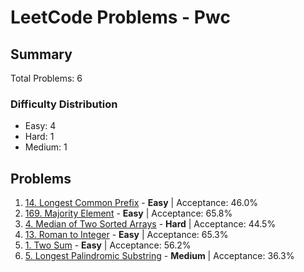 # LeetCode Problems - Pwc

## Summary
Total Problems: 6

### Difficulty Distribution

- Easy: 4
- Hard: 1
- Medium: 1

## Problems

1. [14. Longest Common Prefix](https://leetcode.com/problems/longest-common-prefix/) - **Easy** | Acceptance: 46.0%
2. [169. Majority Element](https://leetcode.com/problems/majority-element/) - **Easy** | Acceptance: 65.8%
3. [4. Median of Two Sorted Arrays](https://leetcode.com/problems/median-of-two-sorted-arrays/) - **Hard** | Acceptance: 44.5%
4. [13. Roman to Integer](https://leetcode.com/problems/roman-to-integer/) - **Easy** | Acceptance: 65.3%
5. [1. Two Sum](https://leetcode.com/problems/two-sum/) - **Easy** | Acceptance: 56.2%
6. [5. Longest Palindromic Substring](https://leetcode.com/problems/longest-palindromic-substring/) - **Medium** | Acceptance: 36.3%